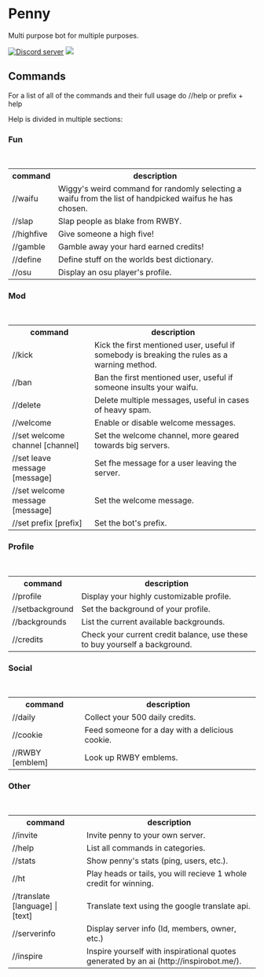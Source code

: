 <h1> Penny </h1>
<p style"font-size:50px;">Multi purpose bot for multiple purposes.</p>
<a href="https://discord.gg/6JzRFyt"><img src="https://discordapp.com/api/guilds/309531752014151690/embed.png" alt="Discord server" /></a>
<img src = "https://i.imgur.com/XBZxNww.png">
<h2>Commands</h1>
<p style"font-size:50px;">For a list of all of the commands and their full usage do //help or prefix + help</p>
<p style"font-size:50px;">Help is divided in multiple sections:</p>
<h3>Fun</h3>

<table>
  <tr>
    <th>command</th>
    <th>description</th>
  </tr>
  <tr>
    <td>//waifu</td>
    <td>Wiggy's weird command for randomly selecting a waifu from the list of handpicked waifus he has chosen.</td>
  </tr>
  <tr>
    <td>//slap</td>
    <td>Slap people as blake from RWBY.</td>
  </tr>
  <tr>
    <td>//highfive</td>
    <td>Give someone a high five!</td>
  </tr>
  <tr>
    <td>//gamble</td>
    <td>Gamble away your hard earned credits!</td>
  </tr>
  <tr>
    <td>//define</td>
    <td>Define stuff on the worlds best dictionary.</td>
  </tr>
  <tr>
    <td>//osu</td>
    <td>Display an osu player's profile.</td>
  </tr>
</table>

<h3>Mod</h3>

<table>
  <tr>
    <th>command</th>
    <th>description</th>
  </tr>
  <tr>
    <td>//kick</td>
    <td>Kick the first mentioned user, useful if somebody is breaking the rules as a warning method.</td>
  </tr>
  <tr>
    <td>//ban</td>
    <td>Ban the first mentioned user, useful if someone insults your waifu.</td>
  </tr>
  <tr>
    <td>//delete</td>
    <td>Delete multiple messages, useful in cases of heavy spam.</td>
  </tr>
  <tr>
    <td>//welcome</td>
    <td>Enable or disable welcome messages.</td>
  </tr>
  <tr>
    <td>//set welcome channel [channel] </td>
    <td>Set the welcome channel, more geared towards big servers.</td>
  </tr>
  <tr>
    <td>//set leave message [message] </td>
    <td>Set fhe message for a user leaving the server.</td>
  </tr>
  <tr>
    <td>//set welcome message [message]</td>
    <td>Set the welcome message.</td>
  </tr>
    <tr>
    <td>//set prefix [prefix]</td>
    <td>Set the bot's prefix.</td>
  </tr>
</table>

<h3>Profile</h3>

<table>
  <tr>
    <th>command</th>
    <th>description</th>
  </tr>
  <tr>
    <td>//profile</td>
    <td>Display your highly customizable profile.</td>
  </tr>
  <tr>
    <td>//setbackground</td>
    <td>Set the background of your profile.</td>
  </tr>
  <tr>
    <td>//backgrounds</td>
    <td>List the current available backgrounds.</td>
  </tr>
  <tr>
    <td>//credits</td>
    <td>Check your current credit balance, use these to buy yourself a background.</td>
  </tr>
</table>

<h3>Social</h3>

<table>
  <tr>
    <th>command</th>
    <th>description</th>
  </tr>
  <tr>
    <td>//daily</td>
    <td>Collect your 500 daily credits.</td>
  </tr>
  <tr>
    <td>//cookie</td>
    <td>Feed someone for a day with a delicious cookie.</td>
  </tr>
  <tr>
    <td>//RWBY [emblem]</td>
    <td>Look up RWBY emblems.</td>
  </tr>
</table>

<h3>Other</h3>

<table>
  <tr>
    <th>command</th>
    <th>description</th>
  </tr>
  <tr>
    <td>//invite</td>
    <td>Invite penny to your own server.</td>
  </tr>
  <tr>
    <td>//help</td>
    <td>List all commands in categories.</td>
  </tr>
  <tr>
    <td>//stats</td>
    <td>Show penny's stats (ping, users, etc.).</td>
  </tr>
  <tr>
    <td>//ht</td>
    <td>Play heads or tails, you will recieve 1 whole credit for winning.</td>
  <tr>
    <td>//translate [language] | [text]</td>
    <td>Translate text using the google translate api.</td>
  </tr>
  <tr>
    <td>//serverinfo</td>
    <td>Display server info (Id, members, owner, etc.)</td>
  </tr>
  <tr>
    <td>//inspire</td>
    <td>Inspire yourself with inspirational quotes generated by an ai (http://inspirobot.me/).</td>
  </tr>
  </tr>
</table>
